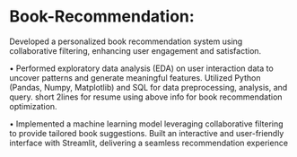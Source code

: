 # Book-Recommendation:

Developed a personalized book recommendation system using collaborative filtering, enhancing user engagement
and satisfaction.

• Performed exploratory data analysis (EDA) on user interaction data to uncover patterns and generate meaningful
features. Utilized Python (Pandas, Numpy, Matplotlib) and SQL for data preprocessing, analysis, and query. short 2lines for resume using above info for book recommendation
optimization.

• Implemented a machine learning model leveraging collaborative filtering to provide tailored book suggestions. Built
an interactive and user-friendly interface with Streamlit, delivering a seamless recommendation experience
